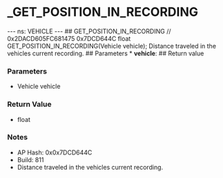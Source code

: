 # _GET_POSITION_IN_RECORDING

--- ns: VEHICLE --- ## GET_POSITION_IN_RECORDING  // 0x2DACD605FC681475 0x7DCD644C float GET_POSITION_IN_RECORDING(Vehicle vehicle);  Distance traveled in the vehicles current recording.  ## Parameters * **vehicle**:  ## Return value

### Parameters
* Vehicle vehicle

### Return Value
* float

### Notes
* AP Hash: 0x0x7DCD644C
* Build: 811
* Distance traveled in the vehicles current recording.

